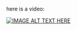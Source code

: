 here is a video:

[![IMAGE ALT TEXT HERE](https://img.youtube.com/vi/1w9cCnVCosg/0.jpg)](https://youtu.be/1w9cCnVCosg)

